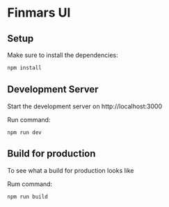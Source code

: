 # Finmars UI


## Setup

Make sure to install the dependencies:

```bash
npm install
```

## Development Server

Start the development server on http://localhost:3000

Run command:

`npm run dev`

## Build for production

To see what a build for production looks like

Rum command:

`npm run build`